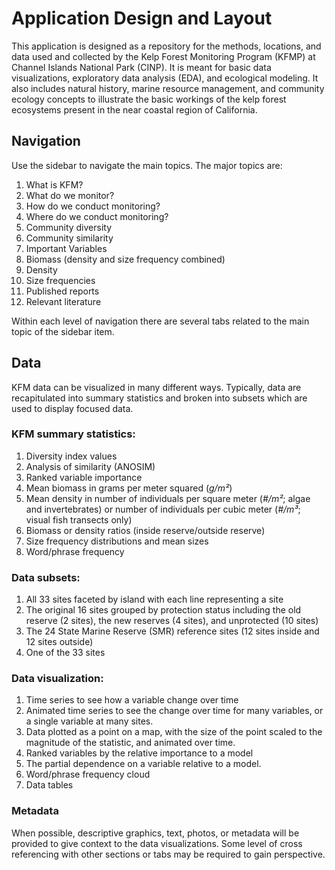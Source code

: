 # Application Design and Layout

This application is designed as a repository for the methods, locations, and data used and collected by the Kelp Forest Monitoring Program (KFMP) at Channel Islands National Park (CINP). It is meant for basic data visualizations, exploratory data analysis (EDA), and ecological modeling. It also includes natural history, marine resource management, and community ecology concepts to illustrate the basic workings of the kelp forest ecosystems present in the near coastal region of California.

## Navigation

Use the sidebar to navigate the main topics. The major topics are:

1.  What is KFM?
2.  What do we monitor?
3.  How do we conduct monitoring?
4.  Where do we conduct monitoring?
5.  Community diversity
6.  Community similarity
7.  Important Variables
8.  Biomass (density and size frequency combined)
9.  Density
10. Size frequencies
11. Published reports
12. Relevant literature

Within each level of navigation there are several tabs related to the main topic of the sidebar item.

## Data

KFM data can be visualized in many different ways. Typically, data are recapitulated into summary statistics and broken into subsets which are used to display focused data.

### KFM summary statistics:

1.  Diversity index values
2.  Analysis of similarity (ANOSIM)
3.  Ranked variable importance
4.  Mean biomass in grams per meter squared (*g/m²*)
5.  Mean density in number of individuals per square meter (*\#/m²*; algae and invertebrates) or number of individuals per cubic meter (*\#/m³*; visual fish transects only)
6.  Biomass or density ratios (inside reserve/outside reserve)
7.  Size frequency distributions and mean sizes
8.  Word/phrase frequency

### Data subsets:

1.  All 33 sites faceted by island with each line representing a site
2.  The original 16 sites grouped by protection status including the old reserve (2 sites), the new reserves (4 sites), and unprotected (10 sites)
3.  The 24 State Marine Reserve (SMR) reference sites (12 sites inside and 12 sites outside)
4.  One of the 33 sites

### Data visualization:

1.  Time series to see how a variable change over time
2.  Animated time series to see the change over time for many variables, or a single variable at many sites.
3.  Data plotted as a point on a map, with the size of the point scaled to the magnitude of the statistic, and animated over time.
4.  Ranked variables by the relative importance to a model
5.  The partial dependence on a variable relative to a model.
6.  Word/phrase frequency cloud
7.  Data tables

### Metadata

When possible, descriptive graphics, text, photos, or metadata will be provided to give context to the data visualizations. Some level of cross referencing with other sections or tabs may be required to gain perspective.
